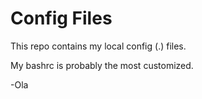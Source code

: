 Config Files
============

This repo contains my local config (.) files.

My bashrc is probably the most customized.

-Ola
